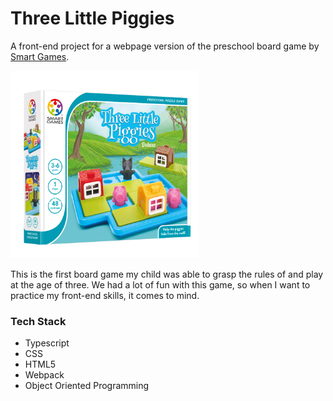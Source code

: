 # Three Little Piggies

A front-end project for a webpage version of the preschool board game by [Smart Games](https://www.smartgames.com/uk/one-player-games/three-little-piggies-deluxe).

<img src="assets/imgs/smartgames_threelittlepiggies_pack.jpeg" width="300">

This is the first board game my child was able to grasp the rules of and play at the age of three. We had a lot of fun with this game, so when I want to practice my front-end skills, it comes to mind.

### Tech Stack

- Typescript
- CSS
- HTML5
- Webpack
- Object Oriented Programming
